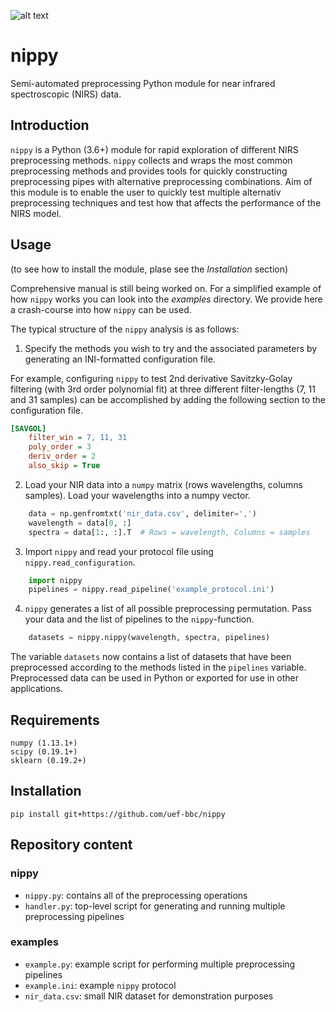 ![alt text](https://raw.githubusercontent.com/UEF-BBC/nippy/master/nippy.png?token=AIFYREKKYl0silMboodhUkS4orBUeJJLks5b5AcHwA%3D%3D "Semi-automic NIRS preprocessor")
# nippy
Semi-automated preprocessing Python module for near infrared spectroscopic (NIRS) data.

## Introduction
`nippy` is a Python (3.6+) module for rapid exploration of different NIRS preprocessing methods. `nippy` collects and wraps the most common preprocessing methods and provides tools for quickly constructing preprocessing pipes with alternative preprocessing combinations. Aim of this module is to enable the user to quickly test multiple alternativ preprocessing techniques and test how that affects the performance of the NIRS model.

## Usage
(to see how to install the module, plase see the *Installation* section)

Comprehensive manual is still being worked on. For a simplified example of how `nippy` works you can look into the _examples_ directory. We provide here a crash-course into how `nippy` can be used.

The typical structure of the `nippy` analysis is as follows:

1. Specify the methods you wish to try and the associated parameters by generating an INI-formatted configuration file.

For example, configuring `nippy` to test 2nd derivative Savitzky-Golay filtering (with 3rd order polynomial fit) at three different filter-lengths (7, 11 and 31 samples) can be accomplished by adding the following section to the configuration file.

```ini
[SAVGOL]
    filter_win = 7, 11, 31
    poly_order = 3
    deriv_order = 2
    also_skip = True
```

2. Load your NIR data into a `numpy` matrix (rows wavelengths, columns samples). Load your wavelengths into a numpy vector.

```python
    data = np.genfromtxt('nir_data.csv', delimiter=',')
    wavelength = data[0, :]
    spectra = data[1:, :].T  # Rows = wavelength, Columns = samples
```

3. Import `nippy` and read your protocol file using `nippy.read_configuration`.

```python
    import nippy
    pipelines = nippy.read_pipeline('example_protocol.ini')
```

4. `nippy` generates a list of all possible preprocessing permutation. Pass your data and the list of pipelines to the `nippy`-function.

```python
    datasets = nippy.nippy(wavelength, spectra, pipelines)
```

The variable `datasets` now contains a list of datasets that have been preprocessed according to the methods listed in the `pipelines` variable. Preprocessed data can be used in Python or exported for use in other applications.


## Requirements

```
numpy (1.13.1+)
scipy (0.19.1+)
sklearn (0.19.2+)
```

## Installation
```
pip install git+https://github.com/uef-bbc/nippy
```

## Repository content
### nippy
- `nippy.py`: contains all of the preprocessing operations
- `handler.py`: top-level script for generating and running multiple preprocessing pipelines
### examples
- `example.py`: example script for performing multiple preprocessing pipelines
- `example.ini`: example `nippy` protocol
- `nir_data.csv`: small NIR dataset for demonstration purposes
